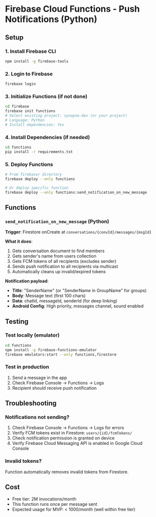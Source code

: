# Firebase Cloud Functions - Push Notifications (Python)

## Setup

### 1. Install Firebase CLI
```bash
npm install -g firebase-tools
```

### 2. Login to Firebase
```bash
firebase login
```

### 3. Initialize Functions (if not done)
```bash
cd firebase
firebase init functions
# Select existing project: synapse-dev (or your project)
# Language: Python
# Install dependencies: Yes
```

### 4. Install Dependencies (if needed)
```bash
cd functions
pip install -r requirements.txt
```

### 5. Deploy Functions
```bash
# From firebase/ directory
firebase deploy --only functions

# Or deploy specific function
firebase deploy --only functions:send_notification_on_new_message
```

## Functions

### `send_notification_on_new_message` (Python)
**Trigger**: Firestore onCreate at `conversations/{convId}/messages/{msgId}`

**What it does**:
1. Gets conversation document to find members
2. Gets sender's name from users collection
3. Gets FCM tokens of all recipients (excludes sender)
4. Sends push notification to all recipients via multicast
5. Automatically cleans up invalid/expired tokens

**Notification payload**:
- **Title**: "SenderName" (or "SenderName in GroupName" for groups)
- **Body**: Message text (first 100 chars)
- **Data**: chatId, messageId, senderId (for deep linking)
- **Android Config**: High priority, messages channel, sound enabled

## Testing

### Test locally (emulator)
```bash
cd functions
npm install -g firebase-functions-emulator
firebase emulators:start --only functions,firestore
```

### Test in production
1. Send a message in the app
2. Check Firebase Console → Functions → Logs
3. Recipient should receive push notification

## Troubleshooting

### Notifications not sending?
1. Check Firebase Console → Functions → Logs for errors
2. Verify FCM tokens exist in Firestore: `users/{id}/fcmTokens/`
3. Check notification permission is granted on device
4. Verify Firebase Cloud Messaging API is enabled in Google Cloud Console

### Invalid tokens?
Function automatically removes invalid tokens from Firestore.

## Cost

- Free tier: 2M invocations/month
- This function runs once per message sent
- Expected usage for MVP: < 1000/month (well within free tier)

